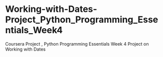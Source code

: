# Working-with-Dates-Project_Python_Programming_Essentials_Week4
Coursera Project , Python Programming Essentials Week 4 Project on Working with Dates
